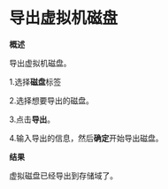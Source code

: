# 导出虚拟机磁盘

**概述**

导出虚拟机磁盘。

1.选择**磁盘**标签

2.选择想要导出的磁盘。

3.点击**导出**。

4.输入导出的信息，然后**确定**开始导出磁盘。

**结果**

虚拟磁盘已经导出到存储域了。

